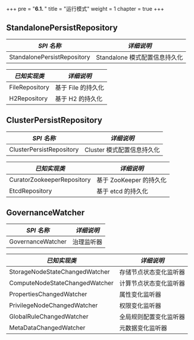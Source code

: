 +++
pre = "<b>6.1. </b>"
title = "运行模式"
weight = 1
chapter = true
+++

## StandalonePersistRepository

| *SPI 名称*                     | *详细说明*                  |
| ----------------------------- | -----------------------    |
| StandalonePersistRepository   | Standalone 模式配置信息持久化 |

| *已知实现类*                    | *详细说明*                  |
| ----------------------------- | -------------------------- |
| FileRepository                | 基于 File 的持久化           |
| H2Repository                  | 基于 H2 的持久化             |

## ClusterPersistRepository

| *SPI 名称*                     | *详细说明*                  |
| ----------------------------- | -------------------------- |
| ClusterPersistRepository      | Cluster 模式配置信息持久化    |

| *已知实现类*                    | *详细说明*                 |
| ----------------------------- | ------------------------- |
| CuratorZookeeperRepository    | 基于 ZooKeeper 的持久化     |
| EtcdRepository                | 基于 etcd 的持久化          |

## GovernanceWatcher

| *SPI 名称*                     | *详细说明*          |
| ----------------------------- | ------------------ |
| GovernanceWatcher             | 治理监听器           |

| *已知实现类*                     | *详细说明*          |
| -----------------------------  | ------------------ |
| StorageNodeStateChangedWatcher | 存储节点状态变化监听器 |
| ComputeNodeStateChangedWatcher | 计算节点状态变化监听器 |
| PropertiesChangedWatcher       | 属性变化监听器        |
| PrivilegeNodeChangedWatcher    | 权限变化监听器        |
| GlobalRuleChangedWatcher       | 全局规则配置变化监听器 |
| MetaDataChangedWatcher         | 元数据变化监听器      |
